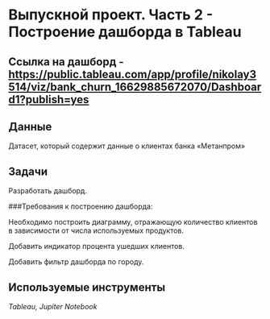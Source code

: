 # Выпускной проект. Часть 2 - Построение дашборда в **Tableau**

## Ссылка на дашборд -  https://public.tableau.com/app/profile/nikolay3514/viz/bank_churn_16629885672070/Dashboard1?publish=yes


## Данные

Датасет, который содержит данные о клиентах банка «Метанпром»

## Задачи

Разработать дашборд.

###Требования к построению дашборда:

Необходимо построить диаграмму, отражающую количество клиентов в зависимости от числа используемых продуктов.

Добавить индикатор процента ушедших клиентов.

Добавить фильтр дашборда по городу.

## Используемые инструменты
*Tableau, Jupiter Notebook*

